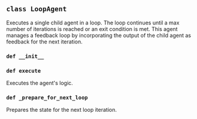 ## `class LoopAgent`

Executes a single child agent in a loop.
The loop continues until a max number of iterations is reached or an exit condition is met.
This agent manages a feedback loop by incorporating the output of the child agent
as feedback for the next iteration.

### `def __init__`

### `def execute`

Executes the agent's logic.

### `def _prepare_for_next_loop`

Prepares the state for the next loop iteration.

